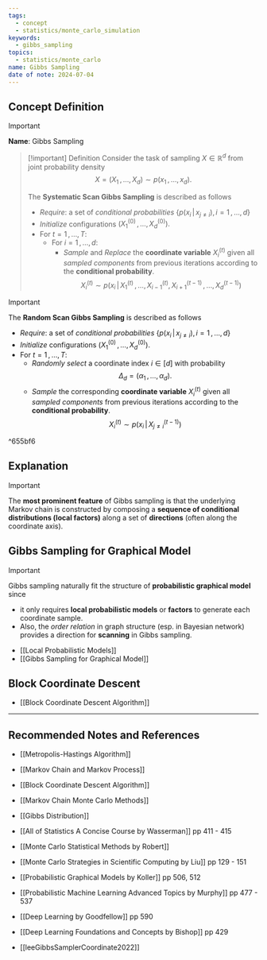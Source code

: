 ```yaml
---
tags:
  - concept
  - statistics/monte_carlo_simulation
keywords:
  - gibbs_sampling
topics:
  - statistics/monte_carlo
name: Gibbs Sampling
date of note: 2024-07-04
---
```


## Concept Definition

>[!important]
>**Name**: Gibbs Sampling

>[!important] Definition
>Consider the task of sampling $X\in \mathbb{R}^{d}$ from joint probability density
>$$
> X = (X_{1} \,{,}\ldots{,}\,X_{d}) \sim p(x_{1}\,{,}\ldots{,}\,x_{d}).
>$$
>
>The **Systematic Scan Gibbs Sampling** is described as follows
>- *Require*: a set of *conditional probabilities* $\left\{ p(x_{i}\,|\,x_{j\neq i}),\, i=1\,{,}\ldots{,}\,d \right\}$
>- *Initialize* configurations $(X_{1}^{(0)} \,{,}\ldots{,}\,X_{d}^{(0)}).$
>- For $t= 1\,{,}\ldots{,}\,T$:
>	- For $i=1 \,{,}\ldots{,}\,d$:
>		- *Sample* and *Replace* the **coordinate variable** $X_{i}^{(t)}$ given all *sampled components* from previous iterations according to the **conditional probability**. $$X_{i}^{(t)} \sim p\left( x_{i}\,\Big|\, X_{1}^{(t)} \,{,}\ldots{,}\,X_{i-1}^{(t)},\, X_{i+1}^{(t-1)}  \,{,}\ldots{,}\, X_{d}^{(t-1)}\right)$$ 


>[!important]
>The **Random Scan Gibbs Sampling** is described as follows
>- *Require*: a set of *conditional probabilities* $\left\{ p(x_{i}\,|\,x_{j\neq i}),\, i=1\,{,}\ldots{,}\,d \right\}$
>- *Initialize* configurations $(X_{1}^{(0)} \,{,}\ldots{,}\,X_{d}^{(0)}).$
>- For $t= 1\,{,}\ldots{,}\,T$:
>	- *Randomly select* a coordinate index $i\in [d]$ with probability $$\Delta_{d} = \left( \alpha_{1} \,{,}\ldots{,}\, \alpha_{d}\right).$$
>	- *Sample* the corresponding **coordinate variable** $X_{i}^{(t)}$ given all *sampled components* from previous iterations according to the **conditional probability**. $$X_{i}^{(t)} \sim p\left( x_{i}\,\Big|\, X_{j\neq i}^{(t-1)}\right)$$ 

^655bf6


## Explanation


>[!important]
>The **most prominent feature** of Gibbs sampling is that the underlying Markov chain is constructed by composing a **sequence of conditional distributions (local factors)** along a set of **directions** (often along the coordinate axis). 


## Gibbs Sampling for Graphical Model

>[!important]
>Gibbs sampling naturally fit the structure of **probabilistic graphical model** since 
>- it only requires **local probabilistic models** or **factors** to generate each coordinate sample.
>- Also, the *order relation* in graph structure (esp. in Bayesian network) provides a direction for **scanning** in Gibbs sampling.

- [[Local Probabilistic Models]]
- [[Gibbs Sampling for Graphical Model]]





## Block Coordinate Descent

- [[Block Coordinate Descent Algorithm]]




-----------
##  Recommended Notes and References



- [[Metropolis-Hastings Algorithm]]
- [[Markov Chain and Markov Process]]
- [[Block Coordinate Descent Algorithm]]

- [[Markov Chain Monte Carlo Methods]]

- [[Gibbs Distribution]]


- [[All of Statistics A Concise Course by Wasserman]] pp 411 - 415
- [[Monte Carlo Statistical Methods by Robert]]
- [[Monte Carlo Strategies in Scientific Computing by Liu]] pp 129 - 151

- [[Probabilistic Graphical Models by Koller]] pp 506, 512
- [[Probabilistic Machine Learning Advanced Topics by Murphy]] pp 477 - 537
- [[Deep Learning by Goodfellow]] pp 590
- [[Deep Learning Foundations and Concepts by Bishop]] pp 429
- [[leeGibbsSamplerCoordinate2022]]